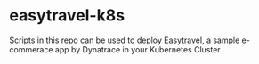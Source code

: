 # easytravel-k8s
Scripts in this repo can be used to deploy Easytravel, a sample e-commerace app by Dynatrace in your Kubernetes Cluster
